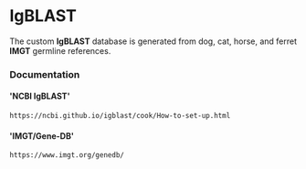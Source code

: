 # IgBLAST 
The custom **IgBLAST** database is generated from dog, cat, horse, and ferret **IMGT** germline references.
### Documentation
#### 'NCBI IgBLAST'
```
https://ncbi.github.io/igblast/cook/How-to-set-up.html
```
#### 'IMGT/Gene-DB'
```
https://www.imgt.org/genedb/
```
